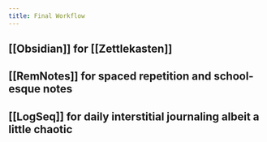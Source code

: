 ```yaml
---
title: Final Workflow
---
```


## [[Obsidian]] for [[Zettlekasten]]

## [[RemNotes]] for spaced repetition and school-esque notes
## [[LogSeq]] for daily interstitial journaling albeit a little chaotic
##

